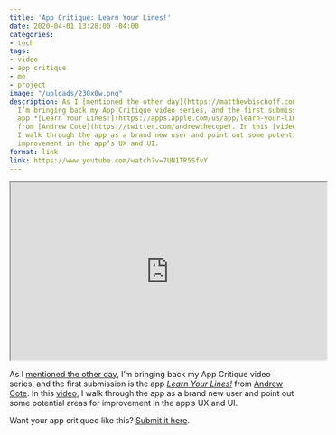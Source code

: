 ```yaml
---
title: 'App Critique: Learn Your Lines!'
date: 2020-04-01 13:28:00 -04:00
categories:
- tech
tags:
- video
- app critique
- me
- project
image: "/uploads/230x0w.png"
description: As I [mentioned the other day](https://matthewbischoff.com/app-critique/),
  I’m bringing back my App Critique video series, and the first submission is the
  app *[Learn Your Lines!](https://apps.apple.com/us/app/learn-your-lines/id1433138502)*
  from [Andrew Cote](https://twitter.com/andrewthecope). In this [video](https://www.youtube.com/watch?v=7UN1TR5SfvY),
  I walk through the app as a brand new user and point out some potential areas for
  improvement in the app’s UX and UI.
format: link
link: https://www.youtube.com/watch?v=7UN1TR5SfvY
---
```


<iframe loading="lazy" title="App Critique: Learn Your Lines!" width="560" height="315" src="https://www.youtube.com/embed/7UN1TR5SfvY" allow="accelerometer; autoplay; encrypted-media; gyroscope; picture-in-picture" allowfullscreen></iframe>

As I [mentioned the other day](https://matthewbischoff.com/app-critique/), I’m bringing back my App Critique video series, and the first submission is the app *[Learn Your Lines!](https://apps.apple.com/us/app/learn-your-lines/id1433138502)* from [Andrew Cote](https://twitter.com/andrewthecope). In this [video](https://www.youtube.com/watch?v=7UN1TR5SfvY), I walk through the app as a brand new user and point out some potential areas for improvement in the app’s UX and UI.

Want your app critiqued like this? [Submit it here](https://bit.ly/appcritique).